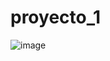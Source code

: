 # proyecto_1
![image](https://user-images.githubusercontent.com/80374107/163701694-80d1b9aa-bab6-4a15-a450-51ff833f2089.png)
